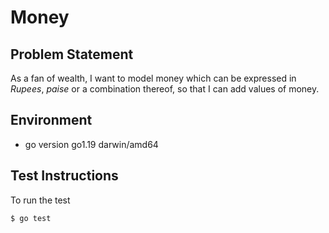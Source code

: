 # Money

## Problem Statement

As a fan of wealth,
I want to model money which can be expressed in *Rupees*, *paise* or a combination thereof, so that I can add values of money.

## Environment

* go version go1.19 darwin/amd64

## Test Instructions

To run the test

    $ go test
